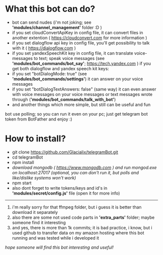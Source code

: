 # What this bot can do?

- bot can send nudes (i'm not joking; see **'modules/channel_management'** folder :D )
- if you set cloudConvertApiKey in config file, it can convert files in another extention ( https://cloudconvert.com for more information )
- if you set dialogflow api key in config file, you'll get possibility to talk with it ( https://dialogflow.com )
- if you set yandexSpeechKit key in config file, it can translate voice-messages to text; speak voice messages (see **'modules/bot_commands/bot_say'**; https://tech.yandex.com )
if you get both dialogflow and yandex speech kit keys:
- if you set "botDialogMode: true" (see **'modules/bot_commands/settings'**) it can answer on your voice messages
- if you set "botDialogTextAnswers: false" (same way) it can even answer with voice messages on your voice messages or text messages wrote through (**'modules/bot_commands/talk_with_bot'**)
- and another things which more simple, but still can be useful and fun

bot use polling; so you can run it even on your pc; just get telegram bot token from BotFather and enjoy :)

# How to install?

- git clone https://github.com/Glacialix/telegramBot.git
- cd telegramBot
- npm install
- *download mongodb ( https://www.mongodb.com ) and run mongod.exe on localhost:27017 (optional, you can don't run it, but polls and like/dislike systems won't work)*
- npm start
- also dont forget to write tokens/keys and id's in **'modules/secret/config.js'** file (open it for more info)

***
1. i'm really sorry for that ffmpeg folder, but i guess it is better than download it separately
2. also there are some not used code parts in **'extra_parts'** folder; maybe someone find it interesting
3. and yes, there is more than 1k commits; it is bad practice, i know, but i used github to transfer data on my amazon hosting where this bot running and was tested while i developed it

*hope someone will find this bot interesting and useful!*

